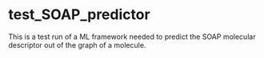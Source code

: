 # test_SOAP_predictor

This is a test run of a ML framework needed to predict the SOAP molecular descriptor out of the graph of a molecule.
